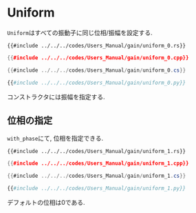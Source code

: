 # Uniform

`Uniform`はすべての振動子に同じ位相/振幅を設定する.

```rust,edition2021
{{#include ../../../codes/Users_Manual/gain/uniform_0.rs}}
```

```cpp
{{#include ../../../codes/Users_Manual/gain/uniform_0.cpp}}
```

```cs
{{#include ../../../codes/Users_Manual/gain/uniform_0.cs}}
```

```python
{{#include ../../../codes/Users_Manual/gain/uniform_0.py}}
```

コンストラクタには振幅を指定する.

## 位相の指定

`with_phase`にて, 位相を指定できる.

```rust,edition2021
{{#include ../../../codes/Users_Manual/gain/uniform_1.rs}}
```

```cpp
{{#include ../../../codes/Users_Manual/gain/uniform_1.cpp}}
```

```cs
{{#include ../../../codes/Users_Manual/gain/uniform_1.cs}}
```

```python
{{#include ../../../codes/Users_Manual/gain/uniform_1.py}}
```

デフォルトの位相は$0$である.
